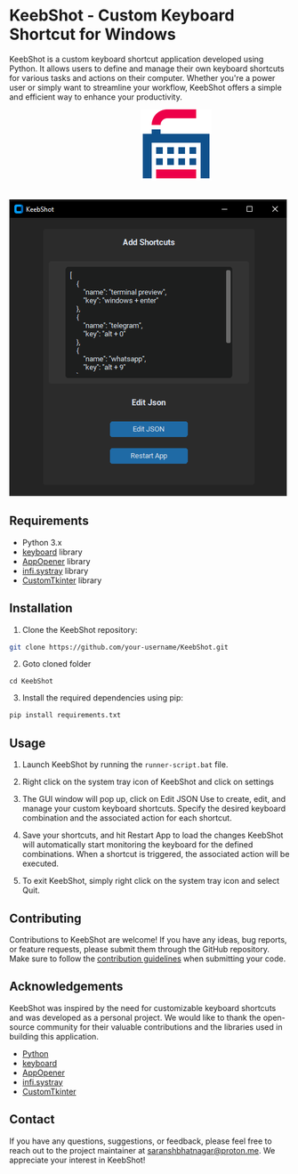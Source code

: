 # KeebShot - Custom Keyboard Shortcut for Windows



KeebShot is a custom keyboard shortcut application developed using Python. It allows users to define and manage their own keyboard shortcuts for various tasks and actions on their computer. Whether you're a power user or simply want to streamline your workflow, KeebShot offers a simple and efficient way to enhance your productivity.

                                                            ![icon](/Screenshots/icon.png)

                ![settings](/Screenshots/settings.png)

## Requirements

- Python 3.x
- [keyboard](https://pypi.org/project/keyboard/) library
- [AppOpener](https://github.com/athrvvvv/AppOpener) library
- [infi.systray](https://github.com/Infinidat/infi.systray) library
- [CustomTkinter](https://github.com/TomSchimansky/CustomTkinter) library

## Installation

1. Clone the KeebShot repository:

```bash
git clone https://github.com/your-username/KeebShot.git
```

2. Goto cloned folder

```
cd KeebShot
```

3. Install the required dependencies using pip:

```bash
pip install requirements.txt
```

## Usage

1. Launch KeebShot by running the `runner-script.bat` file.
2. Right click on the system tray icon of KeebShot and click on settings

2. The GUI window will pop up, click on Edit JSON Use to create, edit, and manage your custom keyboard shortcuts. Specify the desired keyboard combination and the associated action for each shortcut.

3. Save your shortcuts, and hit Restart App to load the changes KeebShot will automatically start monitoring the keyboard for the defined combinations. When a shortcut is triggered, the associated action will be executed.

4. To exit KeebShot, simply right click on the system tray icon and select Quit.

## Contributing

Contributions to KeebShot are welcome! If you have any ideas, bug reports, or feature requests, please submit them through the GitHub repository. Make sure to follow the [contribution guidelines](CONTRIBUTING.md) when submitting your code.

## Acknowledgements

KeebShot was inspired by the need for customizable keyboard shortcuts and was developed as a personal project. We would like to thank the open-source community for their valuable contributions and the libraries used in building this application.

- [Python](https://www.python.org/)
- [keyboard](https://github.com/boppreh/keyboard)
- [AppOpener](https://github.com/athrvvvv/AppOpener)
- [infi.systray](https://github.com/Infinidat/infi.systray)
- [CustomTkinter](https://github.com/TomSchimansky/CustomTkinter)

## Contact

If you have any questions, suggestions, or feedback, please feel free to reach out to the project maintainer at [saranshbhatnagar@proton.me](mailto:saranshbhatnagar@proton.me). We appreciate your interest in KeebShot!



